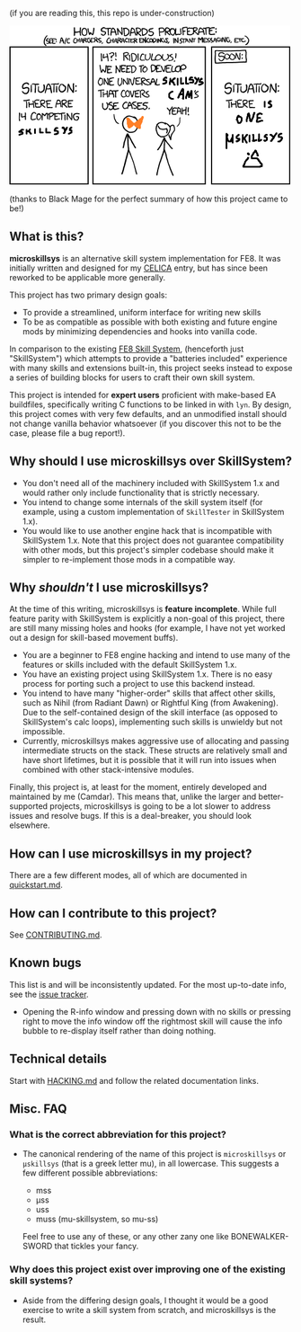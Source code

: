 (if you are reading this, this repo is under-construction)

![microskillsys exists because cam needed it](microskillsys.png)

(thanks to Black Mage for the perfect summary of how this project came to be!)

## What is this?

**microskillsys** is an alternative skill system implementation for FE8. It was
initially written and designed for my [CELICA](https://github.com/CT075/celica-2024)
entry, but has since been reworked to be applicable more generally.

This project has two primary design goals:

- To provide a streamlined, uniform interface for writing new skills
- To be as compatible as possible with both existing and future engine mods by
  minimizing dependencies and hooks into vanilla code.

In comparison to the existing [FE8 Skill System](https://github.com/FireEmblemUniverse/SkillSystem_FE8),
(henceforth just "SkillSystem") which attempts to provide a "batteries included"
experience with many skills and extensions built-in, this project seeks instead
to expose a series of building blocks for users to craft their own skill system.

This project is intended for **expert users** proficient with make-based
EA buildfiles, specifically writing C functions to be linked in with `lyn`. By
design, this project comes with very few defaults, and an unmodified install
should not change vanilla behavior whatsoever (if you discover this not to be
the case, please file a bug report!).

## Why should I use microskillsys over SkillSystem?

- You don't need all of the machinery included with SkillSystem 1.x and would
  rather only include functionality that is strictly necessary.
- You intend to change some internals of the skill system itself (for example,
  using a custom implementation of `SkillTester` in SkillSystem 1.x).
- You would like to use another engine hack that is incompatible with SkillSystem
  1.x. Note that this project does not guarantee compatibility with other mods,
  but this project's simpler codebase should make it simpler to re-implement
  those mods in a compatible way.

## Why *shouldn't* I use microskillsys?

At the time of this writing, microskillsys is **feature incomplete**. While
full feature parity with SkillSystem is explicitly a non-goal of this project,
there are still many missing holes and hooks (for example, I have not yet worked
out a design for skill-based movement buffs).

- You are a beginner to FE8 engine hacking and intend to use many of the features
  or skills included with the default SkillSystem 1.x.
- You have an existing project using SkillSystem 1.x. There is no easy process
  for porting such a project to use this backend instead.
- You intend to have many "higher-order" skills that affect other skills, such
  as Nihil (from Radiant Dawn) or Rightful King (from Awakening). Due to the
  self-contained design of the skill interface (as opposed to SkillSystem's
  calc loops), implementing such skills is unwieldy but not impossible.
- Currently, microskillsys makes aggressive use of allocating and passing
  intermediate structs on the stack. These structs are relatively small and
  have short lifetimes, but it is possible that it will run into issues
  when combined with other stack-intensive modules.

Finally, this project is, at least for the moment, entirely developed and
maintained by me (Camdar). This means that, unlike the larger and
better-supported projects, microskillsys is going to be a lot slower to address
issues and resolve bugs. If this is a deal-breaker, you should look elsewhere.

## How can I use microskillsys in my project?

There are a few different modes, all of which are documented in
[quickstart.md](doc/quickstart.md).

## How can I contribute to this project?

See [CONTRIBUTING.md](CONTRIBUTING.md).

## Known bugs

This list is and will be inconsistently updated. For the most up-to-date info,
see the [issue tracker](https://github.com/CT075/microskillsys/issues).

- Opening the R-info window and pressing down with no skills or pressing right
  to move the info window off the rightmost skill will cause the info bubble
  to re-display itself rather than doing nothing.

## Technical details

Start with [HACKING.md](HACKING.md) and follow the related documentation links.

## Misc. FAQ

### What is the correct abbreviation for this project?

- The canonical rendering of the name of this project is `microskillsys` or
  `μskillsys` (that is a greek letter mu), in all lowercase. This suggests a
  few different possible abbreviations:

  - mss
  - μss
  - uss
  - muss (mu-skillsystem, so mu-ss)

  Feel free to use any of these, or any other zany one like BONEWALKER-SWORD
  that tickles your fancy.

### Why does this project exist over improving one of the existing skill systems?

- Aside from the differing design goals, I thought it would be a good exercise
  to write a skill system from scratch, and microskillsys is the result.
